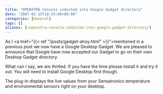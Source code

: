 ```yaml
---
title: "OPENXTRA Console inducted into Google Gadget directory"
date: "2007-02-15T10:33:09+00:00"
categories: [General]
tags: []
aliases: [/openxtra-console-inducted-into-google-gadget-directory/]
---
```


As I <a href="{{< ref "/posts/gadget-ahoy.html" >}}">mentioned in a previous post</a> we now have a Google Desktop Gadget. We are pleased to announce that Google have now accepted our Gadget to go on their own Desktop Gadget directory.

What can I say, we are thrilled. If you have the time please install it and try it out. You will need to install Google Desktop first though.

The plug-in displays the live values from your Sensatronics temperature and environmental sensors right on your desktop.
